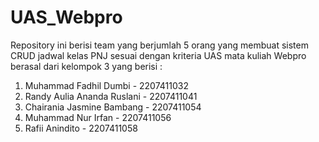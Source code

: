 # UAS_Webpro
Repository ini berisi team yang berjumlah 5 orang yang membuat sistem CRUD jadwal kelas PNJ sesuai dengan kriteria UAS mata kuliah Webpro
berasal dari kelompok 3 yang berisi :
1. Muhammad Fadhil Dumbi - 2207411032
2. Randy Aulia Ananda Ruslani - 2207411041
3. Chairania Jasmine Bambang - 2207411054
4. Muhammad Nur Irfan - 2207411056
5. Rafii Anindito - 2207411058
